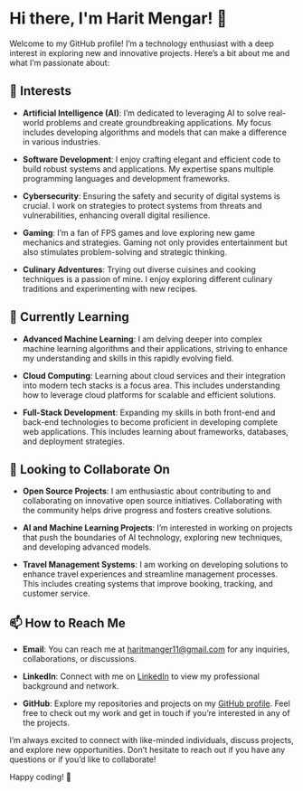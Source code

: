# Hi there, I'm Harit Mengar! 👋

Welcome to my GitHub profile! I’m a technology enthusiast with a deep interest in exploring new and innovative projects. Here’s a bit about me and what I’m passionate about:

## 👀 Interests

- **Artificial Intelligence (AI)**: I’m dedicated to leveraging AI to solve real-world problems and create groundbreaking applications. My focus includes developing algorithms and models that can make a difference in various industries.
  
- **Software Development**: I enjoy crafting elegant and efficient code to build robust systems and applications. My expertise spans multiple programming languages and development frameworks.
  
- **Cybersecurity**: Ensuring the safety and security of digital systems is crucial. I work on strategies to protect systems from threats and vulnerabilities, enhancing overall digital resilience.
  
- **Gaming**: I’m a fan of FPS games and love exploring new game mechanics and strategies. Gaming not only provides entertainment but also stimulates problem-solving and strategic thinking.

- **Culinary Adventures**: Trying out diverse cuisines and cooking techniques is a passion of mine. I enjoy exploring different culinary traditions and experimenting with new recipes.

## 🌱 Currently Learning

- **Advanced Machine Learning**: I am delving deeper into complex machine learning algorithms and their applications, striving to enhance my understanding and skills in this rapidly evolving field.

- **Cloud Computing**: Learning about cloud services and their integration into modern tech stacks is a focus area. This includes understanding how to leverage cloud platforms for scalable and efficient solutions.

- **Full-Stack Development**: Expanding my skills in both front-end and back-end technologies to become proficient in developing complete web applications. This includes learning about frameworks, databases, and deployment strategies.

## 💞️ Looking to Collaborate On

- **Open Source Projects**: I am enthusiastic about contributing to and collaborating on innovative open source initiatives. Collaborating with the community helps drive progress and fosters creative solutions.

- **AI and Machine Learning Projects**: I’m interested in working on projects that push the boundaries of AI technology, exploring new techniques, and developing advanced models.

- **Travel Management Systems**: I am working on developing solutions to enhance travel experiences and streamline management processes. This includes creating systems that improve booking, tracking, and customer service.

## 📫 How to Reach Me

- **Email**: You can reach me at [haritmanger11@gmail.com](mailto:haritmanger11@gmail.com) for any inquiries, collaborations, or discussions.

- **LinkedIn**: Connect with me on [LinkedIn](https://www.linkedin.com/in/haritmengar) to view my professional background and network.

- **GitHub**: Explore my repositories and projects on my [GitHub profile](https://github.com/haritmanger15). Feel free to check out my work and get in touch if you’re interested in any of the projects.

I’m always excited to connect with like-minded individuals, discuss projects, and explore new opportunities. Don’t hesitate to reach out if you have any questions or if you’d like to collaborate!

Happy coding! 🚀
